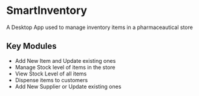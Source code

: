 # SmartInventory

A Desktop App used to manage inventory items in a pharmaceautical store

## Key Modules 

- Add New Item and Update existing ones
- Manage Stock level of items in the store
- View Stock Level of all items
- Dispense items to customers 
- Add New Supplier or Update existing ones



